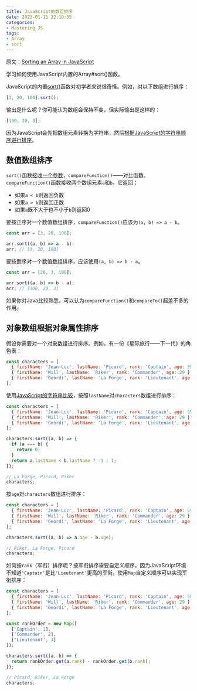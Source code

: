 ```yaml
---
title: JavaScript的数组排序
date: 2023-01-11 22:10:55
categories:
- Mastering JS
tags:
- Array
- sort
---
```


原文：[Sorting an Array in JavaScript](https://masteringjs.io/tutorials/fundamentals/array-sort)

学习如何使用JavaScript内置的Array#sort()函数。

<!-- more -->

JavaScript的内置[sort()](https://developer.mozilla.org/en-US/docs/Web/JavaScript/Reference/Global_Objects/Array/sort)函数对初学者来说很奇怪。例如，对以下数组进行排序：

```javascript
[3, 20, 100].sort();
```

输出是什么呢？你可能认为数组会保持不变，但实际输出是这样的：

```javascript
[100, 20, 3];
```

因为JavaScript会先把数组元素转换为字符串，然后[根据JavaScript的字符串顺序进行排序](https://masteringjs.io/tutorials/fundamentals/string-compare)。

## 数值数组排序

`sort()`函数[接收一个参数](https://developer.mozilla.org/en-US/docs/Web/JavaScript/Reference/Global_Objects/Array/sort#Parameters)，`compareFunction()`——对比函数。`compareFunction()`函数接收两个数组元素`a`和`b`。它返回：

* 如果`a < b`则返回负数
* 如果`a > b`则返回正数
* 如果`a`既不大于也不小于`b`则返回0

要按正序对一个数值数组排序，`compareFunction()`应该为`(a, b) => a - b`。

```javascript
const arr = [3, 20, 100];

arr.sort((a, b) => a - b);
arr; // [3, 20, 100]
```

要按倒序对一个数值数组排序，应该使用`(a, b) => b - a`。

```javascript
const arr = [20, 3, 100];

arr.sort((a, b) => b - a);
arr; // [100, 20, 3]
```

如果你对Java比较熟悉，可以认为`compareFunction()`和`compareTo()`起差不多的作用。

## 对象数组根据对象属性排序

假设你需要对一个对象数组进行排序。例如，有一份《星际旅行——下一代》的角色表：

```javascript
const characters = [
  { firstName: 'Jean-Luc', lastName: 'Picard', rank: 'Captain', age: 59 },
  { firstName: 'Will', lastName: 'Riker', rank: 'Commander', age: 29 },
  { firstName: 'Geordi', lastName: 'La Forge', rank: 'Lieutenant', age: 29 }
];
```

使用[JavaScript的字符串比较](https://masteringjs.io/tutorials/fundamentals/string-compare)，按照`lastName`对`characters`数组进行排序：

```javascript
const characters = [
  { firstName: 'Jean-Luc', lastName: 'Picard', rank: 'Captain', age: 59 },
  { firstName: 'Will', lastName: 'Riker', rank: 'Commander', age: 29 },
  { firstName: 'Geordi', lastName: 'La Forge', rank: 'Lieutenant', age: 29 }
];

characters.sort((a, b) => {
  if (a === b) {
    return 0;
  }
  return a.lastName < b.lastName ? -1 : 1;
});

// La Forge, Picard, Riker
characters;
```

按`age`对`characters`数组进行排序：

```javascript
const characters = [
  { firstName: 'Jean-Luc', lastName: 'Picard', rank: 'Captain', age: 59 },
  { firstName: 'Will', lastName: 'Riker', rank: 'Commander', age: 29 },
  { firstName: 'Geordi', lastName: 'La Forge', rank: 'Lieutenant', age: 29 }
];

characters.sort((a, b) => a.age - b.age);

// Riker, La Forge, Picard
characters;
```

如何按`rank`（军衔）排序呢？按军衔排序需要自定义顺序，因为JavaScript环境不知道`'Captain'`是比`'Lieutenant'`更高的军衔。使用`Map`自定义顺序可以实现军衔排序：

```javascript
const characters = [
  { firstName: 'Jean-Luc', lastName: 'Picard', rank: 'Captain', age: 59 },
  { firstName: 'Will', lastName: 'Riker', rank: 'Commander', age: 29 },
  { firstName: 'Geordi', lastName: 'La Forge', rank: 'Lieutenant', age: 29 }
];

const rankOrder = new Map([
  ['Captain', 1],
  ['Commander', 2],
  ['Lieutenant', 3]
]);

characters.sort((a, b) => {
  return rankOrder.get(a.rank) - rankOrder.get(b.rank);
});

// Picard, Riker, La Forge
characters;
```